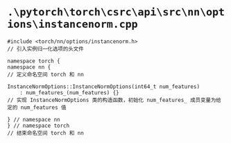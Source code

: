 # `.\pytorch\torch\csrc\api\src\nn\options\instancenorm.cpp`

```
#include <torch/nn/options/instancenorm.h>
// 引入实例归一化选项的头文件

namespace torch {
namespace nn {
// 定义命名空间 torch 和 nn

InstanceNormOptions::InstanceNormOptions(int64_t num_features)
    : num_features_(num_features) {}
// 实现 InstanceNormOptions 类的构造函数，初始化 num_features_ 成员变量为给定的 num_features 值

} // namespace nn
} // namespace torch
// 结束命名空间 torch 和 nn
```
